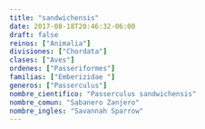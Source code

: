 ```yaml
---
title: "sandwichensis"
date: 2017-08-18T20:46:32-06:00
draft: false
reinos: ["Animalia"]
divisiones: ["Chordata"]
clases: ["Aves"]
ordenes: ["Passeriformes"]
familias: ["Emberizidae "]
generos: ["Passerculus"]
nombre_cientifico: "Passerculus sandwichensis"
nombre_comun: "Sabanero Zanjero"
nombre_ingles: "Savannah Sparrow"
---
```

